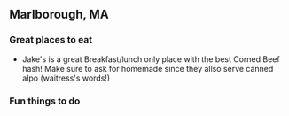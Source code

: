 ## Marlborough, MA

### Great places to eat

- Jake's is a great Breakfast/lunch only place with the best Corned Beef hash! Make sure to ask for homemade since they allso serve canned alpo (waitress's words!)

### Fun things to do
